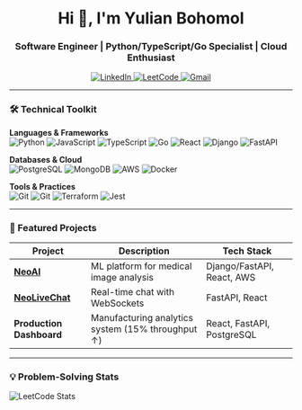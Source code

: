 <h1 align="center">Hi 👋, I'm Yulian Bohomol</h1>
<h3 align="center">Software Engineer | Python/TypeScript/Go Specialist | Cloud Enthusiast</h3>

<p align="center">
  <a href="https://linkedin.com/in/ybohomol" target="_blank">
    <img src="https://img.shields.io/badge/LinkedIn-0077B5?style=for-the-badge&logo=linkedin&logoColor=white" alt="LinkedIn"/>
  </a>
  <a href="https://leetcode.com/Yulian302" target="_blank">
    <img src="https://img.shields.io/badge/LeetCode-FFA116?style=for-the-badge&logo=LeetCode&logoColor=black" alt="LeetCode"/>
  </a>
  <a href="mailto:bohomolyulian3022003@gmail.com">
    <img src="https://img.shields.io/badge/Gmail-D14836?style=for-the-badge&logo=gmail&logoColor=white" alt="Gmail"/>
  </a>
</p>

---

### 🛠️ Technical Toolkit

**Languages & Frameworks**  
![Python](https://img.shields.io/badge/Python-3776AB?style=flat&logo=python&logoColor=white)
![JavaScript](https://img.shields.io/badge/JavaScript-F7DF1E?style=flat&logo=javascript&logoColor=black)
![TypeScript](https://img.shields.io/badge/TypeScript-007ACC?style=flat&logo=typescript&logoColor=white)
![Go](https://img.shields.io/badge/Go-1.22+-00ADD8?logo=go)
![React](https://img.shields.io/badge/React-20232A?style=flat&logo=react&logoColor=61DAFB)
![Django](https://img.shields.io/badge/Django-092E20?style=flat&logo=django&logoColor=white)
![FastAPI](https://img.shields.io/badge/FastAPI-009688?style=flat&logo=fastapi&logoColor=white)

**Databases & Cloud**  
![PostgreSQL](https://img.shields.io/badge/PostgreSQL-316192?style=flat&logo=postgresql&logoColor=white)
![MongoDB](https://img.shields.io/badge/MongoDB-4EA94B?style=flat&logo=mongodb&logoColor=white)
![AWS](https://img.shields.io/badge/AWS-232F3E?style=flat&logo=amazon-aws&logoColor=white)
![Docker](https://img.shields.io/badge/Docker-2496ED?style=flat&logo=docker&logoColor=white)

**Tools & Practices**  
![Git](https://img.shields.io/badge/Git-F05032?style=flat&logo=git&logoColor=white)
![Git](https://img.shields.io/badge/Git-F05032?style=flat&logo=git&logoColor=white)
![Terraform](https://img.shields.io/badge/Terraform-7B42BC?style=flat&logo=terraform&logoColor=white)
![Jest](https://img.shields.io/badge/Jest-C21325?style=flat&logo=jest&logoColor=white)

---

### 🚀 Featured Projects

| Project | Description | Tech Stack |
|---------|-------------|------------|
| **[NeoAI](https://github.com/your-repo)** | ML platform for medical image analysis | Django/FastAPI, React, AWS |
| **[NeoLiveChat](https://github.com/your-repo)** | Real-time chat with WebSockets | FastAPI, React |
| **Production Dashboard** | Manufacturing analytics system (15% throughput ↑) | React, FastAPI, PostgreSQL |

---

### 💡 Problem-Solving Stats

![LeetCode Stats](https://leetcard.jacoblin.cool/Yulian302?theme=dark&font=Noto%20Sans)

